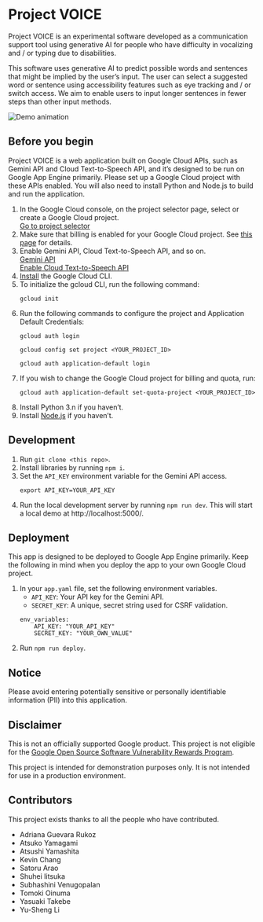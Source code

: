 # Project VOICE

Project VOICE is an experimental software developed as a communication support tool using generative AI for people who have difficulty in vocalizing and / or typing due to disabilities.

This software uses generative AI to predict possible words and sentences that might be implied by the user’s input. The user can select a suggested word or sentence using accessibility features such as eye tracking and / or switch access. We aim to enable users to input longer sentences in fewer steps than other input methods.

![Demo animation](/demo_hamburger.gif)

<!--- TODO: Add a link to the external promotion page. -->

## Before you begin

Project VOICE is a web application built on Google Cloud APIs, such as Gemini API and Cloud Text-to-Speech API, and it’s designed to be run on Google App Engine primarily. Please set up a Google Cloud project with these APIs enabled. You will also need to install Python and Node.js to build and run the application.

1. In the Google Cloud console, on the project selector page, select or create a Google Cloud project.\
    [Go to project selector](https://console.cloud.google.com/projectselector2/home/dashboard)
1. Make sure that billing is enabled for your Google Cloud project. See [this page](https://cloud.google.com/billing/docs/how-to/verify-billing-enabled#confirm_billing_is_enabled_on_a_project) for details.
1. Enable Gemini API, Cloud Text-to-Speech API, and so on.\
    [Gemini API](https://console.cloud.google.com/flows/enableapi?apiid=generativelanguage.googleapis.com)\
    [Enable Cloud Text-to-Speech API](https://console.cloud.google.com/flows/enableapi?apiid=texttospeech.googleapis.com)
1. [Install](https://cloud.google.com/sdk/docs/install) the Google Cloud CLI.
1. To initialize the gcloud CLI, run the following command:
    ```
    gcloud init
    ```
1. Run the following commands to configure the project and Application Default Credentials:
    ```
    gcloud auth login
    ```
    ```
    gcloud config set project <YOUR_PROJECT_ID>
    ```
    ```
    gcloud auth application-default login
    ```
1. If you wish to change the Google Cloud project for billing and quota, run:
    ```
    gcloud auth application-default set-quota-project <YOUR_PROJECT_ID>
    ```
1. Install Python 3.n if you haven’t.
1. Install [Node.js](https://nodejs.org/) if you haven’t.

## Development

1. Run `git clone <this repo>`.
1. Install libraries by running `npm i`.
1. Set the `API_KEY` environment variable for the Gemini API access.
    ```
    export API_KEY=YOUR_API_KEY
    ```
1. Run the local development server by running `npm run dev`. This will start a local demo at http://localhost:5000/.

## Deployment

This app is designed to be deployed to Google App Engine primarily.
Keep the following in mind when you deploy the app to your own Google Cloud project.

1. In your `app.yaml` file, set the following environment variables.
    - `API_KEY`: Your API key for the Gemini API.
    - `SECRET_KEY`: A unique, secret string used for CSRF validation.
    ```
    env_variables:
        API_KEY: "YOUR_API_KEY"
        SECRET_KEY: "YOUR_OWN_VALUE"
    ```
1. Run `npm run deploy`.

## Notice
Please avoid entering potentially sensitive or personally identifiable information (PII) into this application.

## Disclaimer

This is not an officially supported Google product. This project is not eligible for the [Google Open Source Software Vulnerability Rewards Program](https://bughunters.google.com/open-source-security).

This project is intended for demonstration purposes only. It is not intended for use in a production environment.

## Contributors

This project exists thanks to all the people who have contributed.

- Adriana Guevara Rukoz
- Atsuko Yamagami
- Atsushi Yamashita
- Kevin Chang
- Satoru Arao
- Shuhei Iitsuka
- Subhashini Venugopalan
- Tomoki Oinuma
- Yasuaki Takebe
- Yu-Sheng Li

<!--- TODO: Revisit this section. -->
